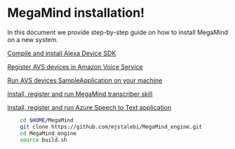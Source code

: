 ﻿# MegaMind installation!

In this document we provide step-by-step guide on how to install MegaMind on a new system. 

[Compile and install Alexa Device SDK](./Compile_SDKs.md)

[Register AVS devices in Amazon Voice Service](./AVS_account.md)

[Run AVS devices SampleApplication on your machine](./Run_SDK.md)

[Install, register and run MegaMind transcriber skill](./Third_party.md)

[Install, register and run Azure Speech to Text application](./Azure.md)


```bash
	cd $HOME/MegaMind
	git clone https://github.com/mjstalebi/MegaMind_engine.git
	cd MegaMind_engine
	source build.sh

```





